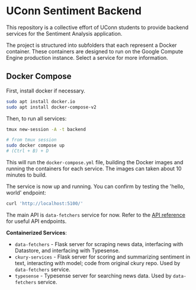 # UConn Sentiment Backend

This repository is a collective effort of UConn students to provide backend services for the Sentiment Analysis application. 

The project is structured into subfolders that each represent a Docker container. These containers are designed to run on the Google Compute Engine production instance. Select a service for more information.

## Docker Compose

First, install docker if necessary.

```bash
sudo apt install docker.io
sudo apt install docker-compose-v2
```

Then, to run all services:
```bash
tmux new-session -A -t backend

# from tmux session
sudo docker compose up
# (Ctrl + B) + D
```

This will run the `docker-compose.yml` file, building the Docker images and running the containers for each service. The images can taken about 10 minutes to build.

The service is now up and running. You can confirm by testing the 'hello, world' endpoint:
```bash
curl 'http://localhost:5100/'
```

The main API is `data-fetchers` service for now. Refer to the [API reference](/data-fetchers#api-reference) for useful API endpoints.
  
**Containerized Services**:
- `data-fetchers` - Flask server for scraping news data, interfacing with Datastore, and interfacing with Typesense.
- `ckury-services` - Flask server for scoring and summarizing sentiment in text, interacting with model; code from original ckury repo. Used by `data-fetchers` service.
- `typesense` - Typesense server for searching news data. Used by `data-fetchers` service.

